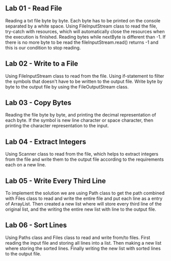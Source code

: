 Lab 01 - Read File
-

Reading a txt file byte by byte. Each byte has to be printed on the console separated by a white space. Using FileInputStream 
class to read the file, try-catch with resources, which will automatically close the resources when the execution is finished. 
Reading bytes while nextByte is different than -1. If there is no more byte to be read the fileInputStream.read() returns 
-1 and this is our condition to stop reading. 

Lab 02 - Write to a File
-

Using FileInputStream class to read from the file. Using if-statement to filter the symbols that doesn't have to be 
written to the output file. Write byte by byte to the output file by using the FileOutputStream class.

Lab 03 - Copy Bytes
-

Reading the file byte by byte, and printing the decimal representation of each byte. If the symbol is new line character 
or space character, then printing the character representation to the input.

Lab 04 - Extract Integers
-

Using Scanner class to read from the file, which helps to extract integers from the file and write them to the output file 
according to the requirements each on a new line.

Lab 05 - Write Every Third Line
-

To implement the solution we are using Path class to get the path combined with Files class to read and write the entire file 
and put each line as a entry of ArrayList<String>. Then created a new list where will store every third line of the 
original list, and the writing the entire new list with line to the output file.

Lab 06 - Sort Lines
-

Using Paths class and Files class to read and write from/to files. First reading the input file and storing all lines 
into a list. Then making a new list where storing the sorted lines. Finally writing the new list with sorted lines to 
the output file.